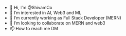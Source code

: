 - 👋 Hi, I’m @ShivamCo
- 👀 I’m interested in AI, Web3 and ML
- 🌱 I’m currently working as Full Stack Developer (MERN)
- 💞️ I’m looking to collaborate on MERN and web3
- 📫 How to reach me DM



<!---
ShivamCo/ShivamCo is a ✨ special ✨ repository because its `README.md` (this file) appears on your GitHub profile.
You can click the Preview link to take a look at your changes.
--->
